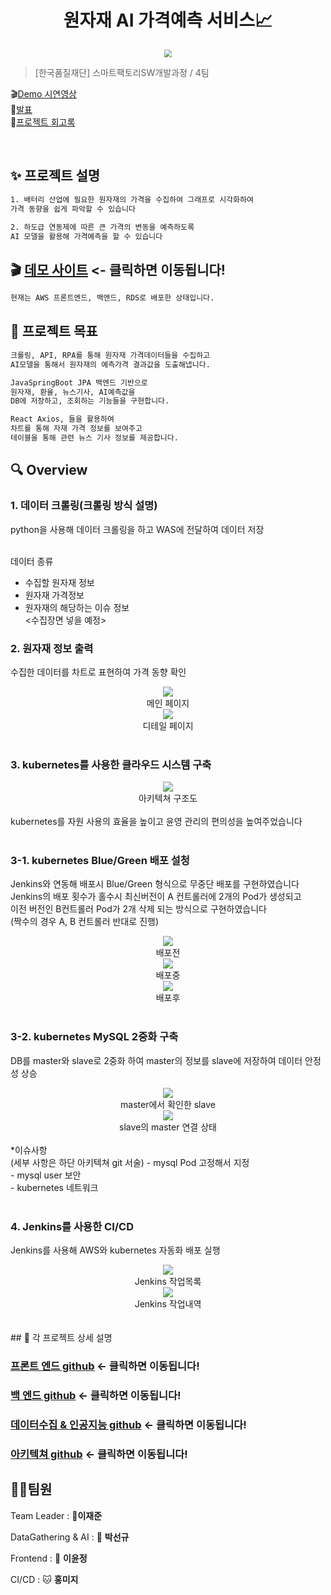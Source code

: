 <h1 align="center">원자재 AI 가격예측 서비스📈</h1>

<center>
    <img src="./img/test.jpg"  style="zoom:76%;" align="center"/>
</center>

> [한국품질재단] 스마트팩토리SW개발과정 / 4팀

🎬[Demo 시연영상](https://www.youtube.com/watch?v=dhMrKTwNI8U&lc=UgzCJR3WxkvsckRyyO94AaABAg&ab_channel=%EB%94%B0%EB%9D%BC%ED%95%98%EB%A9%B4%EC%84%9C%EB%B0%B0%EC%9A%B0%EB%8A%94IT)  
🎤[발표](https://www.youtube.com/watch?v=dhMrKTwNI8U&lc=UgzCJR3WxkvsckRyyO94AaABAg&ab_channel=%EB%94%B0%EB%9D%BC%ED%95%98%EB%A9%B4%EC%84%9C%EB%B0%B0%EC%9A%B0%EB%8A%94IT)  
📃[프로젝트 회고록](https://www.notion.so/181f1c9f0b934274872cd3b3ee33efea?v=cefab15e2b3f48aab3d15455fdf8b45a)

<br>

## ✨ 프로젝트 설명

```sh
1. 배터리 산업에 필요한 원자재의 가격을 수집하여 그래프로 시각화하여
가격 동향을 쉽게 파악할 수 있습니다

2. 하도급 연동제에 따른 큰 가격의 변동을 예측하도록
AI 모델을 활용해 가격예측을 할 수 있습니다
```

## 🎬 [데모 사이트](http://3.39.23.184/) <- 클릭하면 이동됩니다!

```sh
현재는 AWS 프론트엔드, 백엔드, RDS로 배포한 상태입니다.
```

## 📌 프로젝트 목표

```sh
크롤링, API, RPA를 통해 원자재 가격데이터들을 수집하고
AI모델을 통해서 원자재의 예측가격 결과값을 도출해냅니다.

JavaSpringBoot JPA 백엔드 기반으로
원자재, 환율, 뉴스기사, AI예측값을
DB에 저장하고, 조회하는 기능들을 구현합니다.

React Axios, 들을 활용하여
차트를 통해 자재 가격 정보를 보여주고
테이블을 통해 관련 뉴스 기사 정보를 제공합니다.
```

## 🔍 Overview

### 1. 데이터 크롤링(크롤링 방식 설명)

<center>
    <!-- <img src="./img/pic2.png" /> -->
</center>
python을 사용해 데이터 크롤링을 하고 WAS에 전달하여 데이터 저장

<br>데이터 종류

- 수집할 원자재 정보<br>
- 원자재 가격정보<br>
- 원자재의 해당하는 이슈 정보<br>
  <수집장면 넣을 예정>
  <br>

### 2. 원자재 정보 출력

수집한 데이터를 차트로 표현하여 가격 동향 확인

<center>
    <img src="./img/메인_02.png" />
    <div align="center">메인 페이지</div>
    <img src="./img/메인_01.png" />
    <div align="center">디테일 페이지</div>
</center>

<br>

### 3. kubernetes를 사용한 클라우드 시스템 구축

<center>
    <img src="./img/아키텍쳐 구조도.png" />
    <div align="center">아키텍쳐 구조도</div>
</center><br>
kubernetes를 자원 사용의 효율을 높이고 윤영 관리의 편의성을 높여주었습니다<br>

<br>

### 3-1. kubernetes Blue/Green 배포 설청

Jenkins와 연동해 배포시 Blue/Green 형식으로 무중단 배포를 구현하였습니다<br>
Jenkins의 배포 횟수가 홀수시 최신버전이 A 컨트롤러에 2개의 Pod가 생성되고<br>
이전 버전인 B컨트롤러 Pod가 2개 삭제 되는 방식으로 구현하였습니다<br>
(짝수의 경우 A, B 컨트롤러 반대로 진행)

<center>
    <img src="./img/blue_green_03.png" />
    <div align="center">배포전</div>
    <img src="./img/blue_green_01.png" />
    <div align="center">배포중</div>
    <img src="./img/blue_green_02.png" />
    <div align="center">배포후</div>
</center>
<center>
    
</center>

<br>

### 3-2. kubernetes MySQL 2중화 구축

DB를 master와 slave로 2중화 하여 master의 정보를 slave에 저장하여 데이터 안정성 상승

<center>
    <img src="./img/k8s_db_01.png" />
    <div align="center">master에서 확인한 slave</div>
    <img src="./img/k8s_db_02.png" />
    <div align="center">slave의 master 연결 상태</div>
</center>
<br>
*이슈사항<br>(세부 사항은 하단 아키텍쳐 git 서술)
- mysql Pod 고정해서 지정<br>
- mysql user 보안<br>
- kubernetes 네트워크<br>

<br>

### 4. Jenkins를 사용한 CI/CD

Jenkins를 사용해 AWS와 kubernetes 자동화 배포 실행

<center>
    <img src="./img/Jenkins_1.PNG" />
    <div align="center">Jenkins 작업목록</div>
    <img src="./img/Jenkins_2.png" />
    <div align="center">Jenkins 작업내역</div>
</center>
<center>
    
</center>
 <br>
<br>
## 🔧 각 프로젝트 상세 설명

### [프론트 엔드 github](https://github.com/Resource-Predicters/Front_End) <- 클릭하면 이동됩니다!

### [백 엔드 github](https://github.com/Resource-Predicters/Back_End) <- 클릭하면 이동됩니다!

### [데이터수집 & 인공지능 github](https://github.com/Resource-Predicters/Data) <- 클릭하면 이동됩니다!

### [아키텍쳐 github](https://github.com/Resource-Predicters/Data) <- 클릭하면 이동됩니다!

## 🤼‍♂️팀원

Team Leader : 🐯**이재준**

DataGathering & AI : 🐶 **박선규**

Frontend : 🐺 **이윤정**

CI/CD : 🐱 **홍미지**
